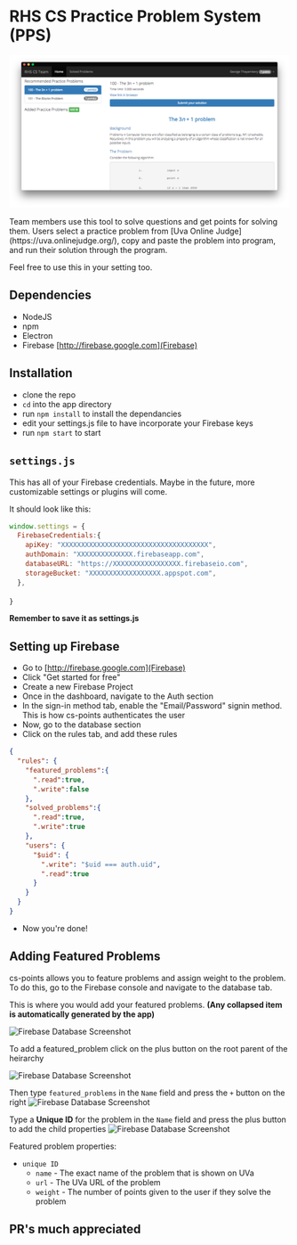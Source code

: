 # RHS CS Practice Problem System (PPS)
<p align="center">
<img src="screenshot.png" alt="layman-script" />
</p>
Team members use this tool to solve questions and get points for solving them. Users select a practice problem from [Uva Online Judge](https://uva.onlinejudge.org/), copy and paste the problem into program, and run their solution through the program.

Feel free to use this in your setting too.

## Dependencies
* NodeJS
* npm
* Electron
* Firebase [http://firebase.google.com](Firebase)
  
## Installation
* clone the repo
* `cd` into the app directory
* run `npm install` to install the dependancies
* edit your settings.js file to have incorporate your Firebase keys
* run `npm start` to start

## `settings.js`

This has all of your Firebase credentials. Maybe in the future, more customizable settings or plugins will come.

It should look like this:
```javascript
window.settings = {
  FirebaseCredentials:{
    apiKey: "XXXXXXXXXXXXXXXXXXXXXXXXXXXXXXXXXXXXX",
    authDomain: "XXXXXXXXXXXXXX.firebaseapp.com",
    databaseURL: "https://XXXXXXXXXXXXXXXXX.firebaseio.com",
    storageBucket: "XXXXXXXXXXXXXXXXXX.appspot.com",
  },

}

```

**Remember to save it as settings.js**


## Setting up Firebase
* Go to [http://firebase.google.com](Firebase)
* Click "Get started for free"
* Create a new Firebase Project
* Once in the dashboard, navigate to the Auth section
* In the sign-in method tab, enable the "Email/Password" signin method. This is how cs-points authenticates the user
* Now, go to the database section
* Click on the rules tab, and add these rules
```json
{
  "rules": {
    "featured_problems":{
      ".read":true,
      ".write":false
    },
    "solved_problems":{
      ".read":true,
      ".write":true
    },
    "users": {
      "$uid": {
        ".write": "$uid === auth.uid",
        ".read":true
      }
    }
  }
}
```
* Now you're done!

## Adding Featured Problems

cs-points allows you to feature problems and assign weight to the problem. To do this, go to the Firebase console and navigate to the database tab.

This is where you would add your featured problems. **(Any collapsed item is automatically generated by the app)**

![Firebase Database Screenshot](http://i.imgur.com/QDxNS94.png)

To add a featured_problem click on the plus button on the root parent of the heirarchy

![Firebase Database Screenshot](http://i.imgur.com/zMLll12.png)

Then type `featured_problems` in the `Name` field and press the `+` button on the right
![Firebase Database Screenshot](http://i.imgur.com/VpG3nVI.png)

Type a **Unique ID** for the problem in the `Name` field and press the plus button to add the child properties
![Firebase Database Screenshot](http://i.imgur.com/s3WUVGi.png)

Featured problem properties:
* `unique ID`
  * `name` - The exact name of the problem that is shown on UVa
  * `url` - The UVa URL of the problem
  * `weight` - The number of points given to the user if they solve the problem






## PR's much appreciated


